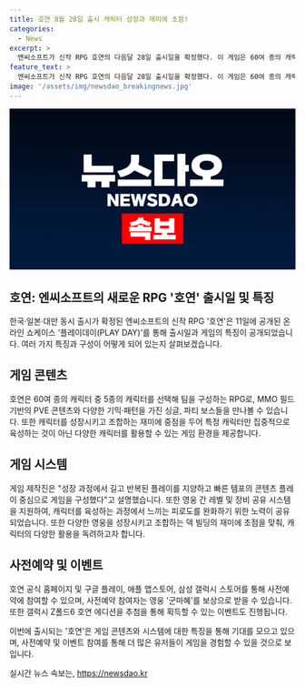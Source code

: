 ```yaml
---
title: 호연 8월 28일 출시 캐릭터 성장과 재미에 초점!
categories:
  - News
excerpt: >
  엔씨소프트가 신작 RPG 호연의 다음달 28일 출시일을 확정했다. 이 게임은 60여 종의 캐릭터 중 5종의 캐릭터를 선택해 팀을 구성하는 MMO 필드 기반의 PVE 콘텐츠와 보스전을 통해 다양한 캐릭터를 사용하는 재미를 제공한다. 또한 영웅 간 레벨 및 장비 공유 시스템을 지원하여 플레이어들의 피로도를 완화하고, 사전예약 이벤트를 통해 특별 보상과 갤럭시 Z폴드6 호연 에디션을 얻을 기회도 제공된다. 호연 공식 홈페이지에서 자세한 내용 확인 가능.
feature_text: >
  엔씨소프트가 신작 RPG 호연의 다음달 28일 출시일을 확정했다. 이 게임은 60여 종의 캐릭터 중 5종의 캐릭터를 선택해 팀을 구성하는 MMO 필드 기반의 PVE 콘텐츠와 보스전을 통해 다양한 캐릭터를 사용하는 재미를 제공한다. 또한 영웅 간 레벨 및 장비 공유 시스템을 지원하여 플레이어들의 피로도를 완화하고, 사전예약 이벤트를 통해 특별 보상과 갤럭시 Z폴드6 호연 에디션을 얻을 기회도 제공된다. 호연 공식 홈페이지에서 자세한 내용 확인 가능.
image: '/assets/img/newsdao_breakingnews.jpg'
---
```


<p><img src="/assets/img/newsdao_breakingnews.jpg" alt="koreaapp 속보" /></p>

<h2 data-ke-size="size26">호연: 엔씨소프트의 새로운 RPG '호연' 출시일 및 특징</h2>

<p data-ke-size="size16">한국·일본·대만 동시 출시가 확정된 엔씨소프트의 신작 RPG '호연'은 11일에 공개된 온라인 쇼케이스 '플레이데이(PLAY DAY)'를 통해 출시일과 게임의 특징이 공개되었습니다. 여러 가지 특징과 구성이 어떻게 되어 있는지 살펴보겠습니다.</p>

<h2 data-ke-size="size22">게임 콘텐츠</h2>

<p data-ke-size="size16">호연은 60여 종의 캐릭터 중 5종의 캐릭터를 선택해 팀을 구성하는 RPG로, MMO 필드 기반의 PVE 콘텐츠와 다양한 기믹·패턴을 가진 싱글, 파티 보스들을 만나볼 수 있습니다. 또한 캐릭터를 성장시키고 조합하는 재미에 중점을 두어 특정 캐릭터만 집중적으로 육성하는 것이 아닌 다양한 캐릭터를 활용할 수 있는 게임 환경을 제공합니다.</p>

<h2 data-ke-size="size22">게임 시스템</h2>

<p data-ke-size="size16">게임 제작진은 "성장 과정에서 길고 반복된 플레이를 지양하고 빠른 템포의 콘텐츠 플레이 중심으로 게임을 구성했다"고 설명했습니다. 또한 영웅 간 레벨 및 장비 공유 시스템을 지원하여, 캐릭터를 육성하는 과정에서 느끼는 피로도를 완화하기 위한 노력이 공유되었습니다. 또한 다양한 영웅을 성장시키고 조합하는 덱 빌딩의 재미에 초점을 맞춰, 캐릭터의 다양한 활용을 독려하고자 합니다.</p>

<h2 data-ke-size="size22">사전예약 및 이벤트</h2>

<p data-ke-size="size16">호연 공식 홈페이지 및 구글 플레이, 애플 앱스토어, 삼성 갤럭시 스토어를 통해 사전예약에 참여할 수 있으며, 사전예약 참여자는 영웅 '군마혜'를 보상으로 받을 수 있습니다. 또한 갤럭시 Z폴드6 호연 에디션을 추첨을 통해 획득할 수 있는 이벤트도 진행됩니다.</p>

<p data-ke-size="size16">이번에 출시되는 '호연'은 게임 콘텐츠와 시스템에 대한 특징을 통해 기대를 모으고 있으며, 사전예약 및 이벤트 참여를 통해 더 많은 유저들이 게임을 경험할 수 있을 것으로 보입니다.</p>
실시간 뉴스 속보는, <a href="https://newsdao.kr" rel="dofollow">https://newsdao.kr</a>


